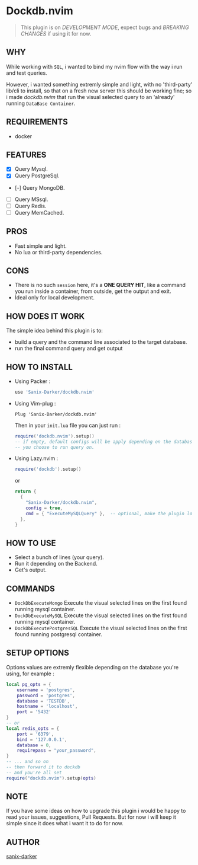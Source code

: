 # Dockdb.nvim

> This plugin is on *DEVELOPMENT MODE*, expect bugs and *BREAKING CHANGES* if using it for now.

## WHY

While working with `SQL`, i wanted to bind my nvim flow with the way i run and test queries.

However, i wanted something extremly simple and light,
with no 'third-party' lib/cli to install, so that on a fresh new server this should be working fine; so i made *dockdb.nvim* that run the visual selected query
to an 'already' running `DataBase Container`.

## REQUIREMENTS

- docker

## FEATURES

- [x] Query Mysql.
- [x] Query PostgreSql.
- [-] Query MongoDB.
- [ ] Query MSsql.
- [ ] Query Redis.
- [ ] Query MemCached.

## PROS

- Fast simple and light.
- No lua or third-party dependencies.

## CONS

- There is no such `session` here, it's a **ONE QUERY HIT**, like a command you run inside a container, from outside, get the output and exit.
- Ideal only for local development.

## HOW DOES IT WORK

The simple idea behind this plugin is to:
- build a query and the command line associated to the target database.
- run the final command query and get output

## HOW TO INSTALL

- Using Packer :
    ```lua
    use 'Sanix-Darker/dockdb.nvim'
    ```

- Using Vim-plug :
    ```
    Plug 'Sanix-Darker/dockdb.nvim'
    ```

    Then in your `init.lua` file you can just run :

    ```lua
    require('dockdb.nvim').setup()
    -- if empty, default configs will be apply depending on the database service
    -- you choose to run query on.
    ```

- Using Lazy.nvim :

    ```lua
    require('dockdb').setup()
    ```
    or

    ```lua
    return {
      {
        "Sanix-Darker/dockdb.nvim",
        config = true,
        cmd = { "ExecuteMySQLQuery" },  -- optional, make the plugin loads at cmd executed
      },
    }
    ```

## HOW TO USE

- Select a bunch of lines (your query).
- Run it depending on the Backend.
- Get's output.

## COMMANDS

- `DockDbExecuteMongo` Execute the visual selected lines on the first found running mysql container.
- `DockDbExecuteMySQL` Execute the visual selected lines on the first found running mysql container.
- `DockDbExecutePostgresSQL` Execute the visual selected lines on the first found running postgresql container.


## SETUP OPTIONS

Options values are extremly flexible depending on the database you're using,
for example :
```lua
local pg_opts = {
    username = 'postgres',
    password = 'postgres',
    database = 'TESTDB',
    hostname = 'localhost',
    port = '5432'
}
-- or
local redis_opts = {
    port = '6379',
    bind = '127.0.0.1',
    database = 0,
    requirepass = "your_password",
}
-- ... and so on
-- then forward it to dockdb
-- and you're all set
require("dockdb.nvim").setup(opts)
```

## NOTE

If you have some ideas on how to upgrade this plugin i would be happy to read your issues, suggestions, Pull Requests.
But for now i will keep it simple since it does what i want it to do for now.

## AUTHOR

[sanix-darker](https://github.com/sanix-darker)
